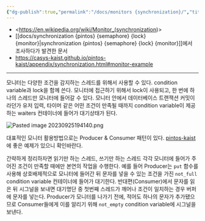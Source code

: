 ```yaml
---
{"dg-publish":true,"permalink":"/docs/monitors {synchronization}/","title":"monitors {synchronization}","tags":["scrap"]}
---
```


- <<https://en.wikipedia.org/wiki/Monitor_(synchronization>)>  
- [[docs/synchronization {pintos} {semaphore} {lock} {monitor}\|synchronization {pintos} {semaphore} {lock} {monitor}]]에서 조사하다가 발견한 문서
- <https://casys-kaist.github.io/pintos-kaist/appendix/synchronization.html#monitor-example>
___
모니터는 다양한 조건을 감지하는 스레드를 위해서 사용할 수 있다. condition variable과 lock을 함께 쓴다. 모니터에 접근하기 위해서 lock이 사용되고, 한 번에 하나의 스레드만 모니터에 들어갈 수 있다. 모니터 안에서 데이터베이스 트랜잭션 커밋이라던가 유저 입력, 타이머 같은 어떤 조건이 만족될 때까지 condition variable이 제공하는 waiters 컨테이너에 들어가 대기상태가 된다.

![Pasted image 20230925194140.png](/img/user/docs/assets/Pasted%20image%2020230925194140.png)

대표적인 모니터 활용방법으로는 Producer & Consumer 패턴이 있다. [pintos-kaist](https://casys-kaist.github.io/pintos-kaist/appendix/synchronization.html#monitor-example)에 좋은 예제가 있으니 확인바란다.

간략하게 정리하자면 읽기만 하는 스레드, 쓰기만 하는 스레드 각각 모니터에 들어가 주어진 조건이 만족할 때에만 본연의 작업을 수행한다. 예를 들어 Producer는 `put` 함수를 사용해 상호배제적으로 모니터에 들어간 뒤 문자를 넣을 수 있는 조건을 가진 `not_full` condition variable 컨테이너에 들어가 대기한다. 반대편(Consumer)에서 문자를 읽은 뒤 시그널을 보내면 대기명단 중 첫번째 스레드가 깨어나 조건이 일치하는 경우 버퍼에 문자를 넣는다. Producer가 모니터를 나가기 전에, 적어도 하나의 문자가 추가됐으므로 Consumer들에게 이를 알리기 위해 `not_empty` condition variable에 시그널을 보낸다. 
